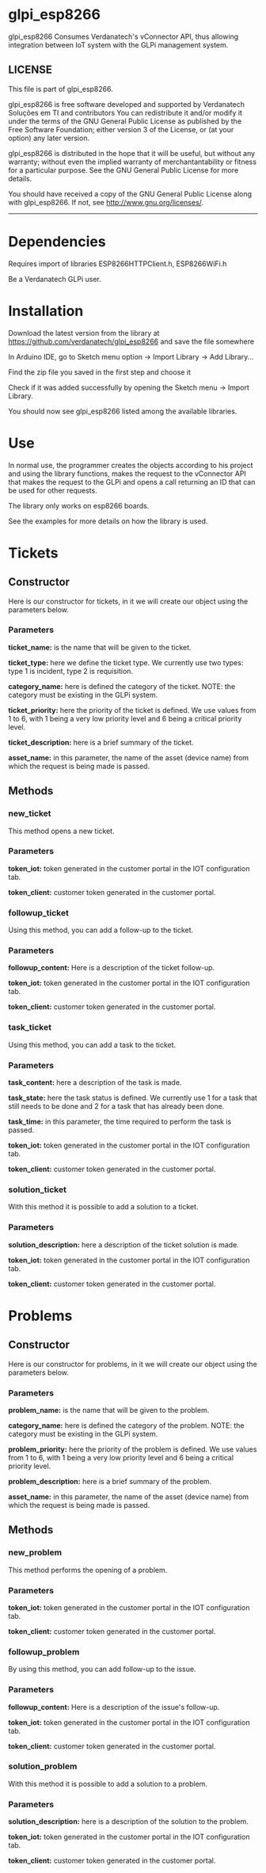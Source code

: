 # glpi_esp8266

glpi_esp8266 Consumes Verdanatech's vConnector API, thus allowing integration between IoT system with the GLPi management system.

## LICENSE

This file is part of glpi_esp8266.

glpi_esp8266 is free software developed and supported
by Verdanatech Soluções em TI and contributors
You can redistribute it and/or modify
it under the terms of the GNU General Public License as published by
the Free Software Foundation; either version 3 of the License, or
(at your option) any later version.

glpi_esp8266 is distributed in the hope that it will be useful,
but without any warranty; without even the implied warranty of
merchantantability or fitness for a particular purpose.
See the GNU General Public License for more details.

You should have received a copy of the GNU General Public License
along with glpi_esp8266. If not, see <http://www.gnu.org/licenses/>.

---

# Dependencies

Requires import of libraries ESP8266HTTPClient.h, ESP8266WiFi.h

Be a Verdanatech GLPi user.

# Installation

Download the latest version from the library at https://github.com/verdanatech/glpi_esp8266 and save the file somewhere

In Arduino IDE, go to Sketch menu option -> Import Library -> Add Library...

Find the zip file you saved in the first step and choose it

Check if it was added successfully by opening the Sketch menu -> Import Library. 

You should now see glpi_esp8266 listed among the available libraries.

# Use

In normal use, the programmer creates the objects according to his project and using the library functions, makes the request to the vConnector API that makes the request to the GLPi and opens a call returning an ID that can be used for other requests.

The library only works on esp8266 boards.

See the examples for more details on how the library is used.



# Tickets


## Constructor
Here is our constructor for tickets, in it we will create our object using the parameters below.

### Parameters

**ticket_name:** is the name that will be given to the ticket.

**ticket_type:** here we define the ticket type. We currently use two types: type 1 is incident, type 2 is requisition.

**category_name:** here is defined the category of the ticket. NOTE: the category must be existing in the GLPi system.

**ticket_priority:** here the priority of the ticket is defined. We use values from 1 to 6, with 1 being a very low priority level and 6 being a critical priority level.

**ticket_description:** here is a brief summary of the ticket.

**asset_name:** in this parameter, the name of the asset (device name) from which the request is being made is passed.


## Methods

### new_ticket
This method opens a new ticket.


### Parameters

**token_iot:** token generated in the customer portal in the IOT configuration tab.

**token_client:** customer token generated in the customer portal.


### followup_ticket
Using this method, you can add a follow-up to the ticket.


### Parameters

**followup_content:** Here is a description of the ticket follow-up.

**token_iot:** token generated in the customer portal in the IOT configuration tab.

**token_client:** customer token generated in the customer portal.


### task_ticket
Using this method, you can add a task to the ticket.


### Parameters

**task_content:** here a description of the task is made.

**task_state:** here the task status is defined. We currently use 1 for a task that still needs to be done and 2 for a task that has already been done.

**task_time:** in this parameter, the time required to perform the task is passed.

**token_iot:** token generated in the customer portal in the IOT configuration tab.

**token_client:** customer token generated in the customer portal.



### solution_ticket
With this method it is possible to add a solution to a ticket.


### Parameters

**solution_description:** here a description of the ticket solution is made.

**token_iot:** token generated in the customer portal in the IOT configuration tab.

**token_client:** customer token generated in the customer portal.



# Problems

## Constructor
Here is our constructor for problems, in it we will create our object using the parameters below.

### Parameters

**problem_name:** is the name that will be given to the problem.

**category_name:** here is defined the category of the problem. NOTE: the category must be existing in the GLPi system.

**problem_priority:** here the priority of the problem is defined. We use values from 1 to 6, with 1 being a very low priority level and 6 being a critical priority level.

**problem_description:** here is a brief summary of the problem.

**asset_name:** in this parameter, the name of the asset (device name) from which the request is being made is passed.


## Methods

### new_problem
This method performs the opening of a problem.


### Parameters

**token_iot:** token generated in the customer portal in the IOT configuration tab.

**token_client:** customer token generated in the customer portal.


### followup_problem
By using this method, you can add follow-up to the issue.


### Parameters

**followup_content:** Here is a description of the issue's follow-up.

**token_iot:** token generated in the customer portal in the IOT configuration tab.

**token_client:** customer token generated in the customer portal.


### solution_problem
With this method it is possible to add a solution to a problem.


### Parameters

**solution_description:** here is a description of the solution to the problem.

**token_iot:** token generated in the customer portal in the IOT configuration tab.

**token_client:** customer token generated in the customer portal.